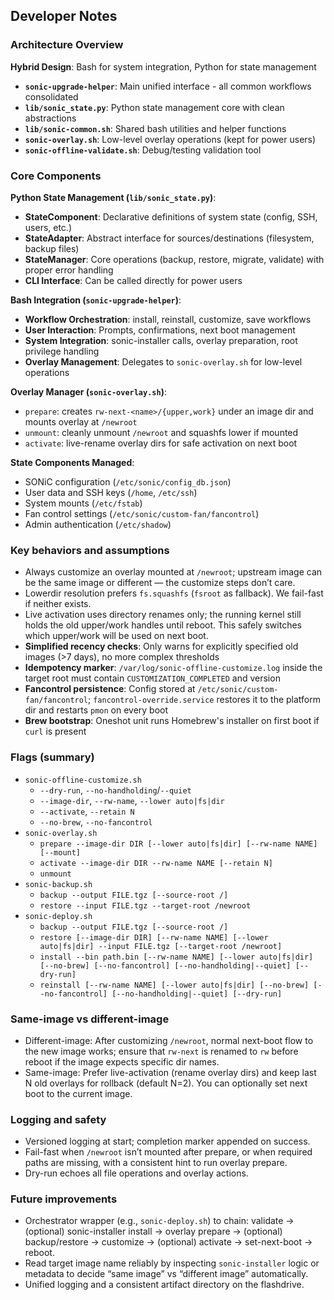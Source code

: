 ## Developer Notes

### Architecture Overview

**Hybrid Design**: Bash for system integration, Python for state management
- **`sonic-upgrade-helper`**: Main unified interface - all common workflows consolidated
- **`lib/sonic_state.py`**: Python state management core with clean abstractions
- **`lib/sonic-common.sh`**: Shared bash utilities and helper functions
- **`sonic-overlay.sh`**: Low-level overlay operations (kept for power users)
- **`sonic-offline-validate.sh`**: Debug/testing validation tool

### Core Components

**Python State Management (`lib/sonic_state.py`)**:
- **StateComponent**: Declarative definitions of system state (config, SSH, users, etc.)
- **StateAdapter**: Abstract interface for sources/destinations (filesystem, backup files)
- **StateManager**: Core operations (backup, restore, migrate, validate) with proper error handling
- **CLI Interface**: Can be called directly for power users

**Bash Integration (`sonic-upgrade-helper`)**:
- **Workflow Orchestration**: install, reinstall, customize, save workflows
- **User Interaction**: Prompts, confirmations, next boot management
- **System Integration**: sonic-installer calls, overlay preparation, root privilege handling
- **Overlay Management**: Delegates to `sonic-overlay.sh` for low-level operations

**Overlay Manager (`sonic-overlay.sh`)**:
- `prepare`: creates `rw-next-<name>/{upper,work}` under an image dir and mounts overlay at `/newroot`
- `unmount`: cleanly unmount `/newroot` and squashfs lower if mounted  
- `activate`: live-rename overlay dirs for safe activation on next boot

**State Components Managed**:
- SONiC configuration (`/etc/sonic/config_db.json`)
- User data and SSH keys (`/home`, `/etc/ssh`)
- System mounts (`/etc/fstab`)
- Fan control settings (`/etc/sonic/custom-fan/fancontrol`)
- Admin authentication (`/etc/shadow`)

### Key behaviors and assumptions
- Always customize an overlay mounted at `/newroot`; upstream image can be the same image or different — the customize steps don’t care.
- Lowerdir resolution prefers `fs.squashfs` (`fsroot` as fallback). We fail-fast if neither exists.
- Live activation uses directory renames only; the running kernel still holds the old upper/work handles until reboot. This safely switches which upper/work will be used on next boot.
- **Simplified recency checks**: Only warns for explicitly specified old images (>7 days), no more complex thresholds
- **Idempotency marker**: `/var/log/sonic-offline-customize.log` inside the target root must contain `CUSTOMIZATION_COMPLETED` and version
- **Fancontrol persistence**: Config stored at `/etc/sonic/custom-fan/fancontrol`; `fancontrol-override.service` restores it to the platform dir and restarts `pmon` on every boot
- **Brew bootstrap**: Oneshot unit runs Homebrew's installer on first boot if `curl` is present

### Flags (summary)
- `sonic-offline-customize.sh`
  - `--dry-run`, `--no-handholding`/`--quiet`
  - `--image-dir`, `--rw-name`, `--lower auto|fs|dir`
  - `--activate`, `--retain N`
  - `--no-brew`, `--no-fancontrol`
- `sonic-overlay.sh`
  - `prepare --image-dir DIR [--lower auto|fs|dir] [--rw-name NAME] [--mount]`
  - `activate --image-dir DIR --rw-name NAME [--retain N]`
  - `unmount`
- `sonic-backup.sh`
  - `backup --output FILE.tgz [--source-root /]`
  - `restore --input FILE.tgz --target-root /newroot`
- `sonic-deploy.sh`
  - `backup --output FILE.tgz [--source-root /]`
  - `restore [--image-dir DIR] [--rw-name NAME] [--lower auto|fs|dir] --input FILE.tgz [--target-root /newroot]`
  - `install --bin path.bin [--rw-name NAME] [--lower auto|fs|dir] [--no-brew] [--no-fancontrol] [--no-handholding|--quiet] [--dry-run]`
  - `reinstall [--rw-name NAME] [--lower auto|fs|dir] [--no-brew] [--no-fancontrol] [--no-handholding|--quiet] [--dry-run]`

### Same-image vs different-image
- Different-image: After customizing `/newroot`, normal next-boot flow to the new image works; ensure that `rw-next` is renamed to `rw` before reboot if the image expects specific dir names.
- Same-image: Prefer live-activation (rename overlay dirs) and keep last N old overlays for rollback (default N=2). You can optionally set next boot to the current image.

### Logging and safety
- Versioned logging at start; completion marker appended on success.
- Fail-fast when `/newroot` isn’t mounted after prepare, or when required paths are missing, with a consistent hint to run overlay prepare.
- Dry-run echoes all file operations and overlay actions.

### Future improvements
- Orchestrator wrapper (e.g., `sonic-deploy.sh`) to chain: validate → (optional) sonic-installer install → overlay prepare → (optional) backup/restore → customize → (optional) activate → set-next-boot → reboot.
- Read target image name reliably by inspecting `sonic-installer` logic or metadata to decide “same image” vs “different image” automatically.
- Unified logging and a consistent artifact directory on the flashdrive.

